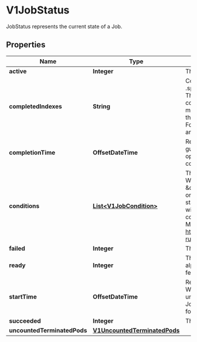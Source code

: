 

# V1JobStatus

JobStatus represents the current state of a Job.

## Properties

| Name | Type | Description | Notes |
|------------ | ------------- | ------------- | -------------|
|**active** | **Integer** | The number of pending and running pods. |  [optional] |
|**completedIndexes** | **String** | CompletedIndexes holds the completed indexes when .spec.completionMode &#x3D; \&quot;Indexed\&quot; in a text format. The indexes are represented as decimal integers separated by commas. The numbers are listed in increasing order. Three or more consecutive numbers are compressed and represented by the first and last element of the series, separated by a hyphen. For example, if the completed indexes are 1, 3, 4, 5 and 7, they are represented as \&quot;1,3-5,7\&quot;. |  [optional] |
|**completionTime** | **OffsetDateTime** | Represents time when the job was completed. It is not guaranteed to be set in happens-before order across separate operations. It is represented in RFC3339 form and is in UTC. The completion time is only set when the job finishes successfully. |  [optional] |
|**conditions** | [**List&lt;V1JobCondition&gt;**](V1JobCondition.md) | The latest available observations of an object&#39;s current state. When a Job fails, one of the conditions will have type \&quot;Failed\&quot; and status true. When a Job is suspended, one of the conditions will have type \&quot;Suspended\&quot; and status true; when the Job is resumed, the status of this condition will become false. When a Job is completed, one of the conditions will have type \&quot;Complete\&quot; and status true. More info: https://kubernetes.io/docs/concepts/workloads/controllers/jobs-run-to-completion/ |  [optional] |
|**failed** | **Integer** | The number of pods which reached phase Failed. |  [optional] |
|**ready** | **Integer** | The number of pods which have a Ready condition.  This field is alpha-level. The job controller populates the field when the feature gate JobReadyPods is enabled (disabled by default). |  [optional] |
|**startTime** | **OffsetDateTime** | Represents time when the job controller started processing a job. When a Job is created in the suspended state, this field is not set until the first time it is resumed. This field is reset every time a Job is resumed from suspension. It is represented in RFC3339 form and is in UTC. |  [optional] |
|**succeeded** | **Integer** | The number of pods which reached phase Succeeded. |  [optional] |
|**uncountedTerminatedPods** | [**V1UncountedTerminatedPods**](V1UncountedTerminatedPods.md) |  |  [optional] |



